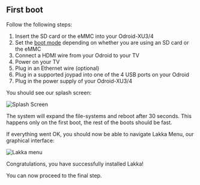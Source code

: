 ## First boot

Follow the following steps:

1.  Insert the SD card or the eMMC into your Odroid-XU3/4
2.  Set the [boot mode](http://odroid.com/dokuwiki/doku.php?id=en:xu3_bootmode_configuration) depending on whether you are using an SD card or the eMMC
3.  Connect a HDMI wire from your Odroid to your TV
4.  Power on your TV
5.  Plug in an Ethernet wire (optional)
6.  Plug in a supported joypad into one of the 4 USB ports on your Odroid
7.  Plug in the power supply of your Odroid-XU3/4

You should see our splash screen:

![Splash Screen](/images/splash.png)

The system will expand the file-systems and reboot after 30 seconds. This happens only on the first boot, the rest of the boots should be fast.

If everything went OK, you should now be able to navigate Lakka Menu, our graphical interface:

![Lakka menu](/images/lakkamenu.png)

Congratulations, you have successfully installed Lakka!

You can now proceed to the final step.
